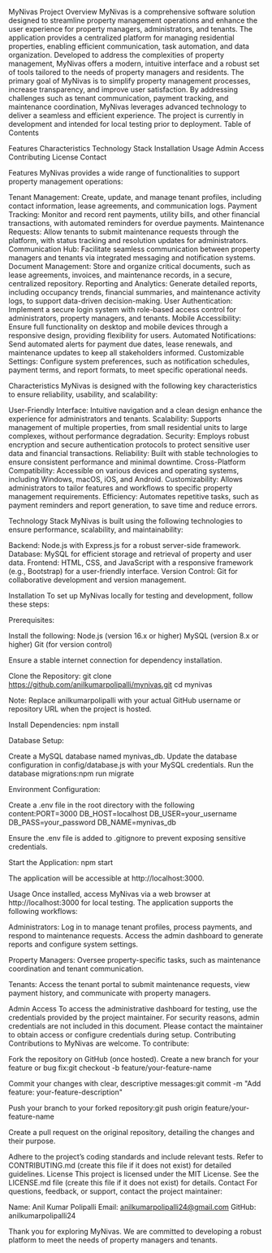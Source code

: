 MyNivas
Project Overview
MyNivas is a comprehensive software solution designed to streamline property management operations and enhance the user experience for property managers, administrators, and tenants. The application provides a centralized platform for managing residential properties, enabling efficient communication, task automation, and data organization. Developed to address the complexities of property management, MyNivas offers a modern, intuitive interface and a robust set of tools tailored to the needs of property managers and residents.
The primary goal of MyNivas is to simplify property management processes, increase transparency, and improve user satisfaction. By addressing challenges such as tenant communication, payment tracking, and maintenance coordination, MyNivas leverages advanced technology to deliver a seamless and efficient experience. The project is currently in development and intended for local testing prior to deployment.
Table of Contents

Features
Characteristics
Technology Stack
Installation
Usage
Admin Access
Contributing
License
Contact

Features
MyNivas provides a wide range of functionalities to support property management operations:

Tenant Management: Create, update, and manage tenant profiles, including contact information, lease agreements, and communication logs.
Payment Tracking: Monitor and record rent payments, utility bills, and other financial transactions, with automated reminders for overdue payments.
Maintenance Requests: Allow tenants to submit maintenance requests through the platform, with status tracking and resolution updates for administrators.
Communication Hub: Facilitate seamless communication between property managers and tenants via integrated messaging and notification systems.
Document Management: Store and organize critical documents, such as lease agreements, invoices, and maintenance records, in a secure, centralized repository.
Reporting and Analytics: Generate detailed reports, including occupancy trends, financial summaries, and maintenance activity logs, to support data-driven decision-making.
User Authentication: Implement a secure login system with role-based access control for administrators, property managers, and tenants.
Mobile Accessibility: Ensure full functionality on desktop and mobile devices through a responsive design, providing flexibility for users.
Automated Notifications: Send automated alerts for payment due dates, lease renewals, and maintenance updates to keep all stakeholders informed.
Customizable Settings: Configure system preferences, such as notification schedules, payment terms, and report formats, to meet specific operational needs.

Characteristics
MyNivas is designed with the following key characteristics to ensure reliability, usability, and scalability:

User-Friendly Interface: Intuitive navigation and a clean design enhance the experience for administrators and tenants.
Scalability: Supports management of multiple properties, from small residential units to large complexes, without performance degradation.
Security: Employs robust encryption and secure authentication protocols to protect sensitive user data and financial transactions.
Reliability: Built with stable technologies to ensure consistent performance and minimal downtime.
Cross-Platform Compatibility: Accessible on various devices and operating systems, including Windows, macOS, iOS, and Android.
Customizability: Allows administrators to tailor features and workflows to specific property management requirements.
Efficiency: Automates repetitive tasks, such as payment reminders and report generation, to save time and reduce errors.

Technology Stack
MyNivas is built using the following technologies to ensure performance, scalability, and maintainability:

Backend: Node.js with Express.js for a robust server-side framework.
Database: MySQL for efficient storage and retrieval of property and user data.
Frontend: HTML, CSS, and JavaScript with a responsive framework (e.g., Bootstrap) for a user-friendly interface.
Version Control: Git for collaborative development and version management.

Installation
To set up MyNivas locally for testing and development, follow these steps:

Prerequisites:

Install the following:
Node.js (version 16.x or higher)
MySQL (version 8.x or higher)
Git (for version control)


Ensure a stable internet connection for dependency installation.


Clone the Repository:
git clone https://github.com/anilkumarpolipalli/mynivas.git
cd mynivas

Note: Replace anilkumarpolipalli with your actual GitHub username or repository URL when the project is hosted.

Install Dependencies:
npm install


Database Setup:

Create a MySQL database named mynivas_db.
Update the database configuration in config/database.js with your MySQL credentials.
Run the database migrations:npm run migrate




Environment Configuration:

Create a .env file in the root directory with the following content:PORT=3000
DB_HOST=localhost
DB_USER=your_username
DB_PASS=your_password
DB_NAME=mynivas_db


Ensure the .env file is added to .gitignore to prevent exposing sensitive credentials.


Start the Application:
npm start

The application will be accessible at http://localhost:3000.


Usage
Once installed, access MyNivas via a web browser at http://localhost:3000 for local testing. The application supports the following workflows:

Administrators:
Log in to manage tenant profiles, process payments, and respond to maintenance requests.
Access the admin dashboard to generate reports and configure system settings.


Property Managers:
Oversee property-specific tasks, such as maintenance coordination and tenant communication.


Tenants:
Access the tenant portal to submit maintenance requests, view payment history, and communicate with property managers.


Admin Access
To access the administrative dashboard for testing, use the credentials provided by the project maintainer. For security reasons, admin credentials are not included in this document. Please contact the maintainer to obtain access or configure credentials during setup.
Contributing
Contributions to MyNivas are welcome. To contribute:

Fork the repository on GitHub (once hosted).
Create a new branch for your feature or bug fix:git checkout -b feature/your-feature-name


Commit your changes with clear, descriptive messages:git commit -m "Add feature: your-feature-description"


Push your branch to your forked repository:git push origin feature/your-feature-name


Create a pull request on the original repository, detailing the changes and their purpose.

Adhere to the project’s coding standards and include relevant tests. Refer to CONTRIBUTING.md (create this file if it does not exist) for detailed guidelines.
License
This project is licensed under the MIT License. See the LICENSE.md file (create this file if it does not exist) for details.
Contact
For questions, feedback, or support, contact the project maintainer:

Name: Anil Kumar Polipalli
Email: anilkumarpolipalli24@gmail.com
GitHub: anilkumarpolipalli24

Thank you for exploring MyNivas. We are committed to developing a robust platform to meet the needs of property managers and tenants.